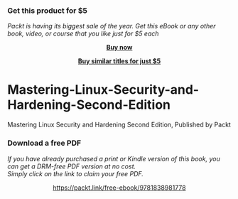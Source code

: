 
### Get this product for $5

<i>Packt is having its biggest sale of the year. Get this eBook or any other book, video, or course that you like just for $5 each</i>


<b><p align='center'>[Buy now](https://packt.link/9781838981778)</p></b>


<b><p align='center'>[Buy similar titles for just $5](https://subscription.packtpub.com/search)</p></b>


# Mastering-Linux-Security-and-Hardening-Second-Edition
Mastering Linux Security and Hardening Second Edition, Published by Packt
### Download a free PDF

 <i>If you have already purchased a print or Kindle version of this book, you can get a DRM-free PDF version at no cost.<br>Simply click on the link to claim your free PDF.</i>
<p align="center"> <a href="https://packt.link/free-ebook/9781838981778">https://packt.link/free-ebook/9781838981778 </a> </p>